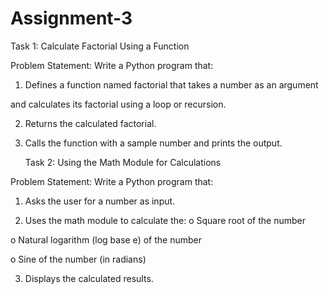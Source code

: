 # Assignment-3
Task 1: Calculate Factorial Using a Function

Problem Statement: Write a Python program that:

1. Defines a function named factorial that takes a number as an argument

and calculates its factorial using a loop or recursion.

2. Returns the calculated factorial.

3. Calls the function with a sample number and prints the output.



   Task 2: Using the Math Module for Calculations

Problem Statement: Write a Python program that:

1. Asks the user for a number as input.

2. Uses the math module to calculate the:
   o Square root of the number

o Natural logarithm (log base e) of the number

o Sine of the number (in radians)

3. Displays the calculated results.

